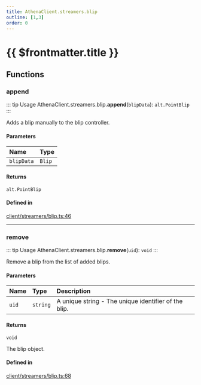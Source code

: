 ```yaml
---
title: AthenaClient.streamers.blip
outline: [1,3]
order: 0
---
```


# {{ $frontmatter.title }}


## Functions

### append

::: tip Usage
AthenaClient.streamers.blip.**append**(`blipData`): `alt.PointBlip`
:::

Adds a blip manually to the blip controller.

#### Parameters

| Name | Type |
| :------ | :------ |
| `blipData` | `Blip` |

#### Returns

`alt.PointBlip`

#### Defined in

[client/streamers/blip.ts:46](https://github.com/Stuyk/altv-athena/blob/d9ae327/src/core/client/streamers/blip.ts#L46)

___

### remove

::: tip Usage
AthenaClient.streamers.blip.**remove**(`uid`): `void`
:::

Remove a blip from the list of added blips.

#### Parameters

| Name | Type | Description |
| :------ | :------ | :------ |
| `uid` | `string` | A unique string - The unique identifier of the blip. |

#### Returns

`void`

The blip object.

#### Defined in

[client/streamers/blip.ts:68](https://github.com/Stuyk/altv-athena/blob/d9ae327/src/core/client/streamers/blip.ts#L68)
